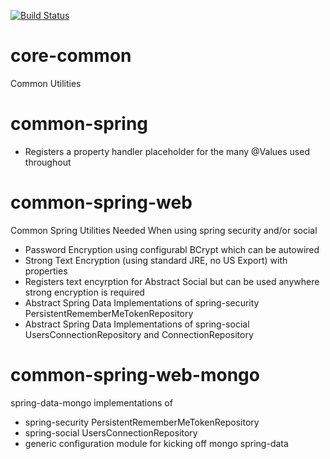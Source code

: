 [![Build Status](https://travis-ci.org/jtbdevelopment/core-common.svg?branch=master)](https://travis-ci.org/jtbdevelopment/core-common)

core-common
===========

Common Utilities

common-spring
=============
- Registers a property handler placeholder for the many @Values used throughout

common-spring-web
=================
Common Spring Utilities Needed When using spring security and/or social

- Password Encryption using configurabl BCrypt which can be autowired
- Strong Text Encryption (using standard JRE, no US Export) with properties
- Registers text encyrption for Abstract Social but can be used anywhere strong encryption is required
- Abstract Spring Data Implementations of spring-security PersistentRememberMeTokenRepository
- Abstract Spring Data Implementations of spring-social UsersConnectionRepository and ConnectionRepository

common-spring-web-mongo
=======================
spring-data-mongo implementations of

- spring-security PersistentRememberMeTokenRepository
- spring-social UsersConnectionRepository
- generic configuration module for kicking off mongo spring-data

